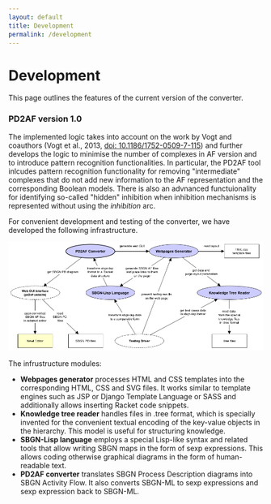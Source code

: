 ```yaml
---
layout: default
title: Development
permalink: /development
---
```


# Development

This page outlines the features of the current version of the converter.  

### PD2AF version 1.0

The implemented logic takes into account on the work by Vogt and coauthors (Vogt et al., 2013, [doi: 10.1186/1752-0509-7-115](https://doi.org/10.1186/1752-0509-7-115)) and further develops the logic to minimise the number of complexes in AF version and to introduce pattern recognition functionalities. In particular, the PD2AF tool inlcudes pattern recognition functionality for removing "intermediate" complexes that do not add new information to the AF representation and the corresponding Boolean models. There is also an advnanced functuionality for identifying so-called "hidden" inhibition when inhibition mechanisms is represented without using the _inhibition_ arc.  

For convenient development and testing of the converter, we have developed the following infrastructure.  

![Figure 2](/images/development/components.png)

The infrustructure modules:  

- **Webpages generator** processes HTML and CSS templates into the corresponding HTML, CSS and SVG files. It works similar to template engines such as JSP or Django Template Language or SASS and additionally allows inserting Racket code snippets.  
- **Knowledge tree reader** handles files in .tree format, which is specially invented for the convenient textual encoding of the key-value objects in the hierarchy. This model is useful for structuring knowledge.  
- **SBGN-Lisp language** employs a special Lisp-like syntax and related tools that allow writing SBGN maps in the form of sexp expressions. This allows coding otherwise graphical diagrams in the form of human-readable text. 
- **PD2AF converter** translates SBGN Process Description diagrams into SBGN Activity Flow. It also converts SBGN-ML to sexp expressions and sexp expression back to SBGN-ML.  

